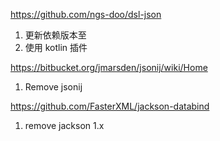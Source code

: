 https://github.com/ngs-doo/dsl-json
1. 更新依赖版本至
2. 使用 kotlin 插件

https://bitbucket.org/jmarsden/jsonij/wiki/Home
1. Remove jsonij


https://github.com/FasterXML/jackson-databind
1. remove jackson 1.x